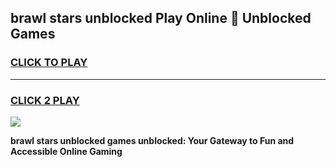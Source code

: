 
## brawl stars unblocked Play Online 👋 Unblocked Games
<h3>
<a href="https://premium.freeplayer.one?title=brawl_stars_unblocked&ref=19F">CLICK TO PLAY</a></h3>
<hr>

<h3>
<a href="https://premium.freeplayer.one?title=brawl_stars_unblocked&ref=19F">CLICK 2 PLAY</a>
  
</h3>

<a href="https://premium.freeplayer.one?title=brawl_stars_unblocked&ref=19F"><img src="https://clearcache.store/games.png"></a>


**brawl stars unblocked games unblocked: Your Gateway to Fun and Accessible Online Gaming**
